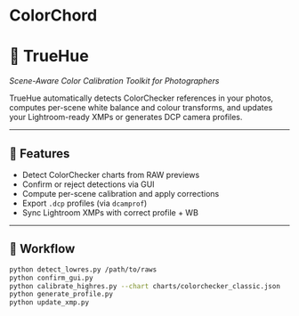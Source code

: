 # ColorChord
# 🎨 TrueHue
*Scene-Aware Color Calibration Toolkit for Photographers*

TrueHue automatically detects ColorChecker references in your photos, computes per-scene white balance and colour transforms, and updates your Lightroom-ready XMPs or generates DCP camera profiles.

---

## 🚀 Features
- Detect ColorChecker charts from RAW previews  
- Confirm or reject detections via GUI  
- Compute per-scene calibration and apply corrections  
- Export `.dcp` profiles (via `dcamprof`)  
- Sync Lightroom XMPs with correct profile + WB  

---

## 🧠 Workflow
```bash
python detect_lowres.py /path/to/raws
python confirm_gui.py
python calibrate_highres.py --chart charts/colorchecker_classic.json
python generate_profile.py
python update_xmp.py
